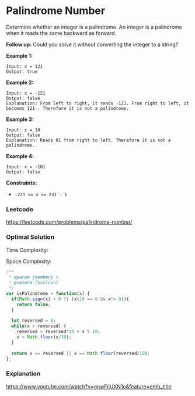 # Palindrome Number

Determine whether an integer is a palindrome. An integer is a palindrome when it reads the same backward as forward.

**Follow up:** Could you solve it without converting the integer to a string?

**Example 1:**

```
Input: x = 121
Output: true
```

**Example 2:**

```
Input: x = -121
Output: false
Explanation: From left to right, it reads -121. From right to left, it becomes 121-. Therefore it is not a palindrome.
```

**Example 3:**

```
Input: x = 10
Output: false
Explanation: Reads 01 from right to left. Therefore it is not a palindrome.
```

**Example 4:**

```
Input: x = -101
Output: false
```



**Constraints:**

- `-231 <= x <= 231 - 1`



### Leetcode

https://leetcode.com/problems/palindrome-number/



### Optimal Solution

Time Complexity: 

Space Complexity: 

```js
/**
 * @param {number} x
 * @return {boolean}
 */
var isPalindrome = function(x) {
  if(Math.sign(x) < 0 || (x%10 == 0 && x!= 0)){
    return false;
  }
  
  let reversed = 0;
  while(x > reversed) {
    reversed = reversed*10 + x % 10;
    x = Math.floor(x/10);
  }
  
  return x == reversed || x == Math.floor(reversed/10);
};
```



### Explanation

https://www.youtube.com/watch?v=gnwFjlUXN1o&feature=emb_title